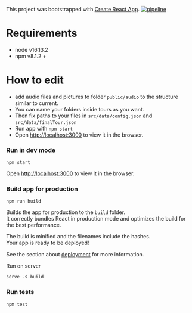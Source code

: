 This project was bootstrapped with [Create React App](https://github.com/facebook/create-react-app).
[![pipeline](https://github.com/sannoization/guess-the-melody-react/actions/workflows/pages/pages-build-deployment/badge.svg?branch=master)](https://github.com/sannoization/guess-the-melody-react/actions/workflows/pages/pages-build-deployment)


# Requirements
- node v16.13.2
- npm v8.1.2 +

# How to edit

- add audio files and pictures to folder `public/audio` to the structure similar to current.
- You can name your folders inside tours as you want.
- Then fix paths to your files in `src/data/config.json` and `src/data/finalTour.json`
- Run app with `npm start`
- Open [http://localhost:3000](http://localhost:3000) to view it in the browser.

### Run in dev mode
```shell
npm start
```
Open [http://localhost:3000](http://localhost:3000) to view it in the browser.

### Build app for production
```shell
npm run build
```
Builds the app for production to the `build` folder.\
It correctly bundles React in production mode and optimizes the build for the best performance.

The build is minified and the filenames include the hashes.\
Your app is ready to be deployed!

See the section about [deployment](https://facebook.github.io/create-react-app/docs/deployment) for more information.

Run on server
```shell
serve -s build
```

### Run tests
```shell
npm test
```
